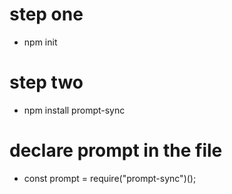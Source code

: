 # step one

- npm init

# step two

- npm install prompt-sync

# declare prompt in the file

- const prompt = require("prompt-sync")();
